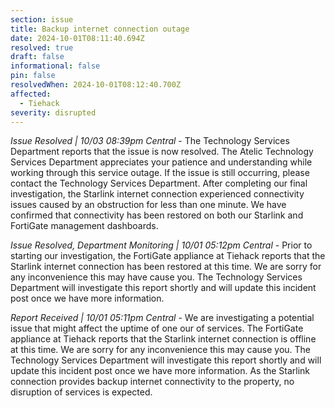 ```yaml
---
section: issue
title: Backup internet connection outage
date: 2024-10-01T08:11:40.694Z
resolved: true
draft: false
informational: false
pin: false
resolvedWhen: 2024-10-01T08:12:40.700Z
affected:
  - Tiehack
severity: disrupted
---
```

*Issue Resolved | 10/03 08:39pm Central* - The Technology Services Department reports that the issue is now resolved. The Atelic Technology Services Department appreciates your patience and understanding while working through this service outage. If the issue is still occurring, please contact the Technology Services Department. After completing our final investigation, the Starlink internet connection experienced connectivity issues caused by an obstruction for less than one minute. We have confirmed that connectivity has been restored on both our Starlink and FortiGate management dashboards.

*Issue Resolved, Department Monitoring | 10/01 05:12pm Central* - Prior to starting our investigation, the FortiGate appliance at Tiehack reports that the Starlink internet connection has been restored at this time. We are sorry for any inconvenience this may have cause you. The Technology Services Department will investigate this report shortly and will update this incident post once we have more information.

*Report Received | 10/01 05:11pm Central* - We are investigating a potential issue that might affect the uptime of one our of services. The FortiGate appliance at Tiehack reports that the Starlink internet connection is offline at this time. We are sorry for any inconvenience this may cause you. The Technology Services Department will investigate this report shortly and will update this incident post once we have more information. As the Starlink connection provides backup internet connectivity to the property, no disruption of services is expected.